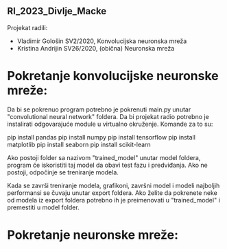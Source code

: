 ## RI_2023_Divlje_Macke

Projekat radili:
- Vladimir Gološin SV2/2020, Konvolucijska neuronska mreža
- Kristina Andrijin SV26/2020, (obična) Neuronska mreža

# Pokretanje konvolucijske neuronske mreže:

Da bi se pokrenuo program potrebno je pokrenuti main.py unutar "convolutional neural network" foldera. Da bi projekat radio potrebno je instalirati odgovarajuće module u virtualno okruženje. Komande za to su:

pip install pandas
pip install numpy
pip install tensorflow
pip install matplotlib
pip install seaborn
pip install scikit-learn

Ako postoji folder sa nazivom "trained_model" unutar model foldera, program će iskoristiti taj model da obavi test fazu i predviđanja. Ako ne postoji, odpočinje se treniranje modela.

Kada se završi treniranje modela, grafikoni, završni model i modeli najboljih performansi se čuvaju unutar export foldera. Ako želite da pokrenete neke od modela iz export foldera potrebno ih je preimenovati u "trained_model" i premestiti u model folder.

# Pokretanje neuronske mreže:


